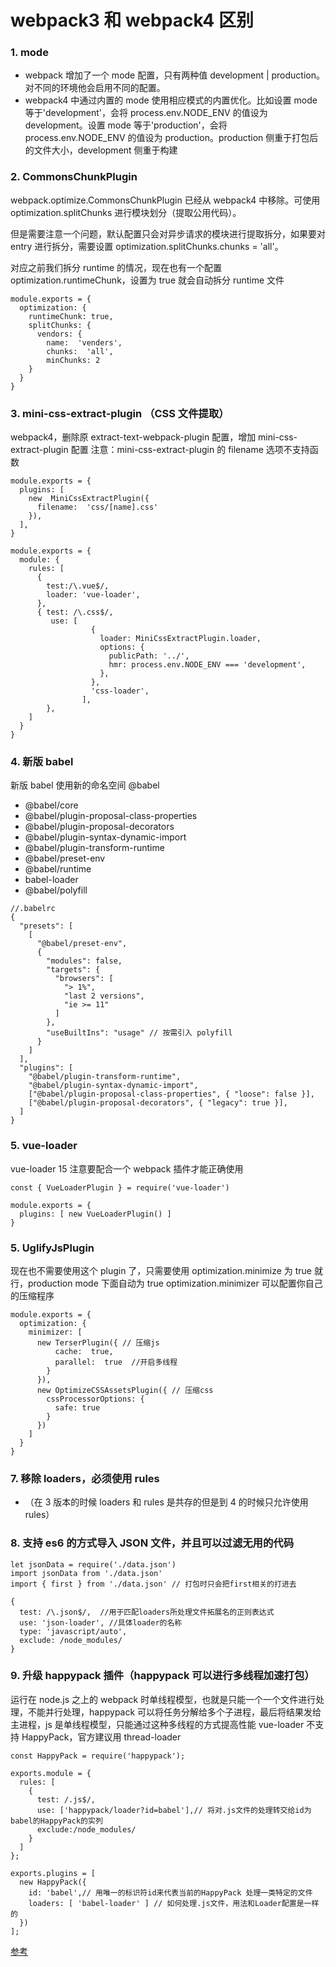 # webpack3 和 webpack4 区别

### 1. mode

- webpack 增加了一个 mode 配置，只有两种值 development | production。对不同的环境他会启用不同的配置。
- webpack4 中通过内置的 mode 使用相应模式的内置优化。比如设置 mode 等于'development'，会将 process.env.NODE_ENV 的值设为 development。设置 mode 等于'production'，会将 process.env.NODE_ENV 的值设为 production。production 侧重于打包后的文件大小，development 侧重于构建

### 2. CommonsChunkPlugin

webpack.optimize.CommonsChunkPlugin 已经从 webpack4 中移除。可使用 optimization.splitChunks 进行模块划分（提取公用代码）。

但是需要注意一个问题，默认配置只会对异步请求的模块进行提取拆分，如果要对 entry 进行拆分，需要设置 optimization.splitChunks.chunks = 'all'。

对应之前我们拆分 runtime 的情况，现在也有一个配置 optimization.runtimeChunk，设置为 true 就会自动拆分 runtime 文件

```
module.exports = {
  optimization: {
    runtimeChunk: true,
    splitChunks: {
      vendors: {
        name:  'venders',
        chunks:  'all',
        minChunks: 2
    }
  }
}
```

### 3. mini-css-extract-plugin （CSS 文件提取）

webpack4，删除原 extract-text-webpack-plugin 配置，增加 mini-css-extract-plugin 配置
注意：mini-css-extract-plugin 的 filename 选项不支持函数

```
module.exports = {
  plugins: [
    new  MiniCssExtractPlugin({
      filename:  'css/[name].css'
    }),
  ],
}

module.exports = {
  module: {
    rules: [
      {
        test:/\.vue$/,
        loader: 'vue-loader',
      },
      { test: /\.css$/,
         use: [
                  {
                    loader: MiniCssExtractPlugin.loader,
                    options: {
                      publicPath: '../',
                      hmr: process.env.NODE_ENV === 'development',
                    },
                  },
                  'css-loader',
                ],
        },
    ]
  }
}
```

### 4. 新版 babel

新版 babel 使用新的命名空间 @babel

- @babel/core
- @babel/plugin-proposal-class-properties
- @babel/plugin-proposal-decorators
- @babel/plugin-syntax-dynamic-import
- @babel/plugin-transform-runtime
- @babel/preset-env
- @babel/runtime
- babel-loader
- @babel/polyfill

```
//.babelrc
{
  "presets": [
    [
      "@babel/preset-env",
      {
        "modules": false,
        "targets": {
          "browsers": [
            "> 1%",
            "last 2 versions",
            "ie >= 11"
          ]
        },
        "useBuiltIns": "usage" // 按需引入 polyfill
      }
    ]
  ],
  "plugins": [
    "@babel/plugin-transform-runtime",
    "@babel/plugin-syntax-dynamic-import",
    ["@babel/plugin-proposal-class-properties", { "loose": false }],
    ["@babel/plugin-proposal-decorators", { "legacy": true }],
  ]
}
```

### 5. vue-loader

vue-loader 15 注意要配合一个 webpack 插件才能正确使用

```
const { VueLoaderPlugin } = require('vue-loader')

module.exports = {
  plugins: [ new VueLoaderPlugin() ]
}
```

### 5. UglifyJsPlugin

现在也不需要使用这个 plugin 了，只需要使用 optimization.minimize 为 true 就行，production mode 下面自动为 true
optimization.minimizer 可以配置你自己的压缩程序

```
module.exports = {
  optimization: {
    minimizer: [
      new TerserPlugin({ // 压缩js
          cache:  true,
          parallel:  true  //开启多线程
        }
      }),
      new OptimizeCSSAssetsPlugin({ // 压缩css
        cssProcessorOptions: {
          safe: true
        }
      })
    ]
  }
}
```

### 7. 移除 loaders，必须使用 rules

- （在 3 版本的时候 loaders 和 rules 是共存的但是到 4 的时候只允许使用 rules）

### 8. 支持 es6 的方式导入 JSON 文件，并且可以过滤无用的代码

```
let jsonData = require('./data.json')
import jsonData from './data.json'
import { first } from './data.json' // 打包时只会把first相关的打进去
```

```
{
  test: /\.json$/,  //用于匹配loaders所处理文件拓展名的正则表达式
  use: 'json-loader', //具体loader的名称
  type: 'javascript/auto',
  exclude: /node_modules/
}
```

### 9. 升级 happypack 插件（happypack 可以进行多线程加速打包）

运行在 node.js 之上的 webpack 时单线程模型，也就是只能一个一个文件进行处理，不能并行处理，happypack 可以将任务分解给多个子进程，最后将结果发给主进程，js 是单线程模型，只能通过这种多线程的方式提高性能
vue-loader 不支持 HappyPack，官方建议用 thread-loader

```
const HappyPack = require('happypack');

exports.module = {
  rules: [
    {
      test: /.js$/,
      use: ['happypack/loader?id=babel'],// 将对.js文件的处理转交给id为babel的HappyPack的实列
      exclude:/node_modules/
    }
  ]
};

exports.plugins = [
  new HappyPack({
    id: 'babel',// 用唯一的标识符id来代表当前的HappyPack 处理一类特定的文件
    loaders: [ 'babel-loader' ] // 如何处理.js文件，用法和Loader配置是一样的
  })
];
```

[参考](https://www.cnblogs.com/Super-scarlett/p/11085363.html)

